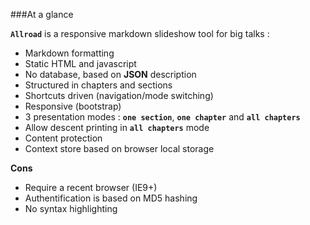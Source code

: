###At a glance

**`Allroad`** is a responsive markdown slideshow tool for big talks :

* Markdown formatting
* Static HTML and javascript
* No database, based on **JSON** description
* Structured in chapters and sections 
* Shortcuts driven (navigation/mode switching)
* Responsive (bootstrap)
* 3 presentation modes : **`one section`**, **`one chapter`** and **`all chapters`**
* Allow descent printing in **`all chapters`** mode
* Content protection
* Context store based on browser local storage

**Cons** 

* Require a recent browser (IE9+)
* Authentification is based on MD5 hashing
* No syntax highlighting







